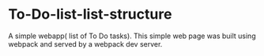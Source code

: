 # To-Do-list-list-structure
A simple webapp( list of To Do tasks).  This simple web page was built using webpack and served by a webpack dev server.
